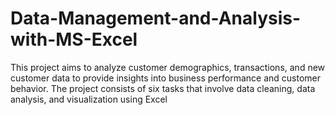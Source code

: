 # Data-Management-and-Analysis-with-MS-Excel
This project aims to analyze customer demographics, transactions, and new customer data to provide insights into business performance and customer behavior. The project consists of six tasks that involve data cleaning, data analysis, and visualization using Excel
